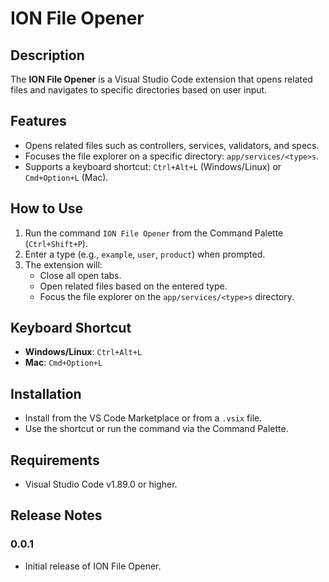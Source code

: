 # ION File Opener

## Description
The **ION File Opener** is a Visual Studio Code extension that opens related files and navigates to specific directories based on user input.

## Features
- Opens related files such as controllers, services, validators, and specs.
- Focuses the file explorer on a specific directory: `app/services/<type>s`.
- Supports a keyboard shortcut: `Ctrl+Alt+L` (Windows/Linux) or `Cmd+Option+L` (Mac).

## How to Use
1. Run the command `ION File Opener` from the Command Palette (`Ctrl+Shift+P`).
2. Enter a type (e.g., `example`, `user`, `product`) when prompted.
3. The extension will:
   - Close all open tabs.
   - Open related files based on the entered type.
   - Focus the file explorer on the `app/services/<type>s` directory.

## Keyboard Shortcut
- **Windows/Linux**: `Ctrl+Alt+L`
- **Mac**: `Cmd+Option+L`

## Installation
- Install from the VS Code Marketplace or from a `.vsix` file.
- Use the shortcut or run the command via the Command Palette.

## Requirements
- Visual Studio Code v1.89.0 or higher.

## Release Notes
### 0.0.1
- Initial release of ION File Opener.
